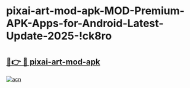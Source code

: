 # pixai-art-mod-apk-MOD-Premium-APK-Apps-for-Android-Latest-Update-2025-!ck8ro

# <h2><a href="https://lmak49.esa.edu.pl?title=pixai-art-mod-apk&ref=ck8ro">🔗👉 🔴 pixai-art-mod-apk</a></h2>

[![acn](https://github.com/user-attachments/assets/0f9c940e-d8b0-45ae-aac7-cd30a18b3e1c)](https://lmak49.esa.edu.pl?title=pixai-art-mod-apk&ref=ck8ro)

